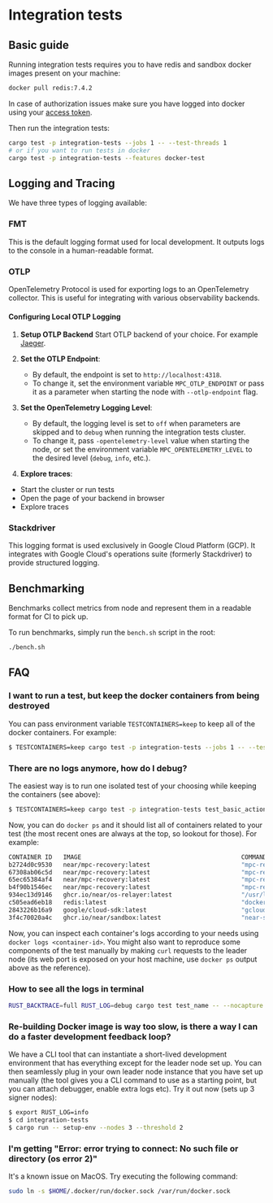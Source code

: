 # Integration tests

## Basic guide

Running integration tests requires you to have redis and sandbox docker images present on your machine:

```BASH
docker pull redis:7.4.2
```

In case of authorization issues make sure you have logged into docker using your [access token](https://docs.github.com/en/packages/working-with-a-github-packages-registry/working-with-the-container-registry#authenticating-with-a-personal-access-token-classic).


Then run the integration tests:

```BASH
cargo test -p integration-tests --jobs 1 -- --test-threads 1
# or if you want to run tests in docker
cargo test -p integration-tests --features docker-test
```

## Logging and Tracing
We have three types of logging available:

### FMT
This is the default logging format used for local development. It outputs logs to the console in a human-readable format.

### OTLP
OpenTelemetry Protocol is used for exporting logs to an OpenTelemetry collector. This is useful for integrating with various observability backends.

#### Configuring Local OTLP Logging
1. **Setup OTLP Backend**
Start OTLP backend of your choice. For example [Jaeger](https://www.jaegertracing.io/docs/getting-started/).

2. **Set the OTLP Endpoint**:
    - By default, the endpoint is set to `http://localhost:4318`.
    - To change it, set the environment variable `MPC_OTLP_ENDPOINT` or pass it as a parameter when starting the node with `--otlp-endpoint` flag.

3. **Set the OpenTelemetry Logging Level**:
    - By default, the logging level is set to `off` when parameters are skipped and to `debug` when running the integration tests cluster.
    - To change it, pass `-opentelemetry-level` value when starting the node, or set the environment variable `MPC_OPENTELEMETRY_LEVEL` to the desired level (`debug`, `info`, etc.).

4. **Explore traces**:
- Start the cluster or run tests
- Open the page of your backend in browser
- Explore traces

### Stackdriver
This logging format is used exclusively in Google Cloud Platform (GCP). It integrates with Google Cloud's operations suite (formerly Stackdriver) to provide structured logging.

## Benchmarking

Benchmarks collect metrics from node and represent them in a readable format for CI to pick up.

To run benchmarks, simply run the `bench.sh` script in the root:
```sh
./bench.sh
```

## FAQ

### I want to run a test, but keep the docker containers from being destroyed

You can pass environment variable `TESTCONTAINERS=keep` to keep all of the docker containers. For example:

```bash
$ TESTCONTAINERS=keep cargo test -p integration-tests --jobs 1 -- --test-threads 1
```

### There are no logs anymore, how do I debug?

The easiest way is to run one isolated test of your choosing while keeping the containers (see above):

```bash
$ TESTCONTAINERS=keep cargo test -p integration-tests test_basic_action
```

Now, you can do `docker ps` and it should list all of containers related to your test (the most recent ones are always at the top, so lookout for those). For example:

```bash
CONTAINER ID   IMAGE                                            COMMAND                  CREATED         STATUS         PORTS                                           NAMES
b2724d0c9530   near/mpc-recovery:latest                         "mpc-recovery start-…"   5 minutes ago   Up 5 minutes   0.0.0.0:32792->19985/tcp, :::32792->19985/tcp   fervent_moore
67308ab06c5d   near/mpc-recovery:latest                         "mpc-recovery start-…"   5 minutes ago   Up 5 minutes   0.0.0.0:32791->3000/tcp, :::32791->3000/tcp     upbeat_volhard
65ec65384af4   near/mpc-recovery:latest                         "mpc-recovery start-…"   5 minutes ago   Up 5 minutes   0.0.0.0:32790->3000/tcp, :::32790->3000/tcp     friendly_easley
b4f90b1546ec   near/mpc-recovery:latest                         "mpc-recovery start-…"   5 minutes ago   Up 5 minutes   0.0.0.0:32789->3000/tcp, :::32789->3000/tcp     vibrant_allen
934ec13d9146   ghcr.io/near/os-relayer:latest                   "/usr/local/bin/entr…"   5 minutes ago   Up 5 minutes   0.0.0.0:32788->16581/tcp, :::32788->16581/tcp   sleepy_grothendieck
c505ead6eb18   redis:latest                                     "docker-entrypoint.s…"   5 minutes ago   Up 5 minutes   0.0.0.0:32787->6379/tcp, :::32787->6379/tcp     trusting_lederberg
2843226b16a9   google/cloud-sdk:latest                          "gcloud beta emulato…"   5 minutes ago   Up 5 minutes   0.0.0.0:32786->15805/tcp, :::32786->15805/tcp   hungry_pasteur
3f4c70020a4c   ghcr.io/near/sandbox:latest                      "near-sandbox --home…"   5 minutes ago   Up 5 minutes                                                   practical_elbakyan
```

Now, you can inspect each container's logs according to your needs using `docker logs <container-id>`. You might also want to reproduce some components of the test manually by making `curl` requests to the leader node (its web port is exposed on your host machine, use `docker ps` output above as the reference).

### How to see all the logs in terminal
```bash
RUST_BACKTRACE=full RUST_LOG=debug cargo test test_name -- --nocapture
```

### Re-building Docker image is way too slow, is there a way I can do a faster development feedback loop?

We have a CLI tool that can instantiate a short-lived development environment that has everything except for the leader node set up. You can then seamlessly plug in your own leader node instance that you have set up manually (the tool gives you a CLI command to use as a starting point, but you can attach debugger, enable extra logs etc). Try it out now (sets up 3 signer nodes):

```bash
$ export RUST_LOG=info
$ cd integration-tests
$ cargo run -- setup-env --nodes 3 --threshold 2
```

### I'm getting "Error: error trying to connect: No such file or directory (os error 2)"

It's a known issue on MacOS. Try executing the following command:

```bash
sudo ln -s $HOME/.docker/run/docker.sock /var/run/docker.sock
```
